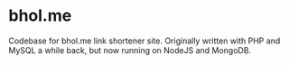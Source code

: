 bhol.me
=======

Codebase for bhol.me link shortener site. Originally written with PHP and MySQL a while back, but now running on NodeJS and MongoDB.
